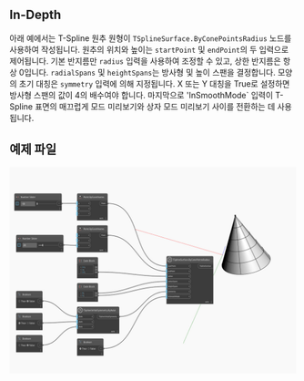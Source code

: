 ## In-Depth
아래 예에서는 T-Spline 원추 원형이 `TSplineSurface.ByConePointsRadius` 노드를 사용하여 작성됩니다. 원추의 위치와 높이는 `startPoint` 및 `endPoint`의 두 입력으로 제어됩니다. 기본 반지름만 `radius` 입력을 사용하여 조정할 수 있고, 상한 반지름은 항상 0입니다. `radialSpans` 및 `heightSpans`는 방사형 및 높이 스팬을 결정합니다. 모양의 초기 대칭은 `symmetry` 입력에 의해 지정됩니다. X 또는 Y 대칭을 True로 설정하면 방사형 스팬의 값이 4의 배수여야 합니다. 마지막으로 'InSmoothMode` 입력이 T-Spline 표면의 매끄럽게 모드 미리보기와 상자 모드 미리보기 사이를 전환하는 데 사용됩니다.

## 예제 파일

![Example](./GVO3NNSNHNAH3DJS5OR37DI2A457QGYX4BQGMHO4IGUUUHZV3HSQ_img.jpg)

